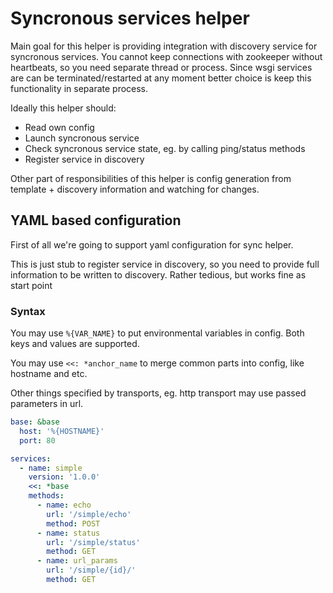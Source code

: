 # Syncronous services helper

Main goal for this helper is providing integration with discovery service for syncronous services. You cannot keep connections with zookeeper without heartbeats, so you need separate thread or process. Since wsgi services are can be terminated/restarted at any moment better choice is keep this functionality in separate process.

Ideally this helper should:

* Read own config
* Launch syncronous service
* Check syncronous service state, eg. by calling ping/status methods
* Register service in discovery

Other part of responsibilities of this helper is config generation from template + discovery information and watching for changes.

## YAML based configuration

First of all we're going to support yaml configuration for sync helper.

This is just stub to register service in discovery, so you need to provide full information to be written to discovery. Rather tedious, but works fine as start point

### Syntax

You may use `%{VAR_NAME}` to put environmental variables in config. Both keys and values are supported.

You may use `<<: *anchor_name` to merge common parts into config, like hostname and etc.

Other things specified by transports, eg. http transport may use passed parameters in url.

```yaml
base: &base
  host: '%{HOSTNAME}'
  port: 80

services:
  - name: simple
    version: '1.0.0'
    <<: *base
    methods:
      - name: echo
        url: '/simple/echo'
        method: POST
      - name: status
        url: '/simple/status'
        method: GET
      - name: url_params
        url: '/simple/{id}/'
        method: GET
```
